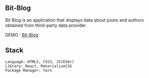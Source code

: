 ## Bit-Blog
Bit Blog is an application that displays data about posts and authors obtained from third-party data provider.

DEMO : [Bit-Blog](http://bit-blog.djuretanovic.com/)

## Stack
`Language: HTML5, CSS3, JS(ES6+)` <br>
`Library: React, MaterializeCSS` <br>
`Package Manager: Yarn`
